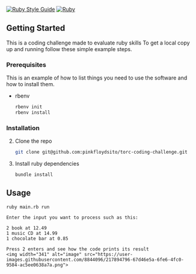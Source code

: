 [![Ruby Style Guide](https://img.shields.io/badge/code_style-rubocop-brightgreen.svg)](https://github.com/rubocop/rubocop)
[![Ruby](https://github.com/pinkfloydsito/torc-coding-challenge/actions/workflows/ruby.yml/badge.svg)](https://github.com/pinkfloydsito/torc-coding-challenge/actions/workflows/ruby.yml)

<!-- GETTING STARTED -->
## Getting Started

This is a coding challenge made to evaluate ruby skills
To get a local copy up and running follow these simple example steps.

### Prerequisites

This is an example of how to list things you need to use the software and how to install them.
* rbenv
  ```sh
  rbenv init
  rbenv install
  ```

### Installation

2. Clone the repo
   ```sh
   git clone git@github.com:pinkfloydsito/torc-coding-challenge.git
   ```
3. Install ruby dependencies
   ```bundler
   bundle install
   ```

## Usage

```Run
ruby main.rb run

Enter the input you want to process such as this:

2 book at 12.49
1 music CD at 14.99
1 chocolate bar at 0.85

Press 2 enters and see how the code prints its result
<img width="341" alt="image" src="https://user-images.githubusercontent.com/8844096/217894796-67d46e5a-6fe6-4fc0-9584-ac5ee0638a7a.png">

